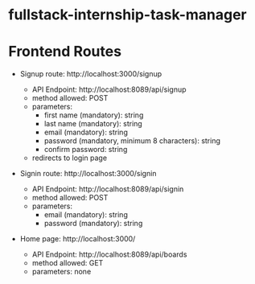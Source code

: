 # fullstack-internship-task-manager

# Frontend Routes

* Signup route: http://localhost:3000/signup
    * API Endpoint: http://localhost:8089/api/signup
    * method allowed: POST
    * parameters:
        * first name (mandatory): string
        * last name (mandatory): string
        * email (mandatory): string
        * password (mandatory, minimum 8 characters): string
        * confirm password: string
    * redirects to login page



* Signin route: http://localhost:3000/signin
    * API Endpoint: http://localhost:8089/api/signin
    * method allowed: POST
    * parameters:
        * email (mandatory): string
        * password (mandatory): string



* Home page: http://localhost:3000/
  * API Endpoint: http://localhost:8089/api/boards
  * method allowed: GET
  * parameters: none



    
